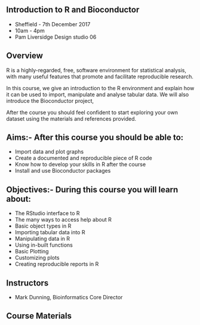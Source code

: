 ## Introduction to R and Bioconductor

- Sheffield - 7th December 2017
- 10am - 4pm
- Pam Liversidge Design studio 06

## Overview

R is a highly-regarded, free, software environment for statistical analysis, with many useful features that promote and facilitate reproducible research.

In this course, we give an introduction to the R environment and explain how it can be used to import, manipulate and analyse tabular data. We will also introduce the Bioconductor project, 

After the course you should feel confident to start exploring your own dataset using the materials and references provided. 

## Aims:- After this course you should be able to:

- Import data and plot graphs
- Create a documented and reproducible piece of R code
- Know how to develop your skills in R after the course
- Install and use Bioconductor packages 

## Objectives:- During this course you will learn about:

- The RStudio interface to R
- The many ways to access help about R
- Basic object types in R
- Importing tabular data into R
- Manipulating data in R
- Using in-built functions
- Basic Plotting
- Customizing plots
- Creating reproducible reports in R


## Instructors

- Mark Dunning, Bioinformatics Core Director

## Course Materials

